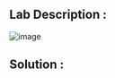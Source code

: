 ## Lab Description :

![image](https://github.com/ananthan05/Portswigger_labs/assets/140697378/95eb6209-b662-471c-8045-04d9eb9dcc60)

## Solution :

